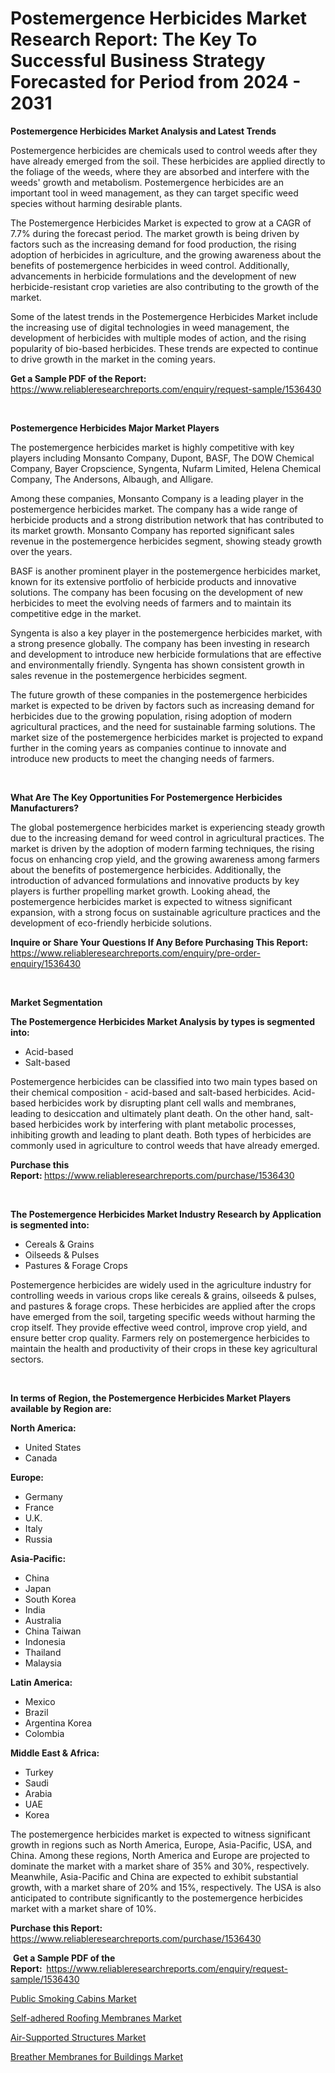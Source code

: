 <p><h1>Postemergence Herbicides Market Research Report: The Key To Successful Business Strategy Forecasted for Period from 2024 - 2031</h1></p><p><strong>Postemergence Herbicides Market Analysis and Latest Trends</strong></p>
<p><p>Postemergence herbicides are chemicals used to control weeds after they have already emerged from the soil. These herbicides are applied directly to the foliage of the weeds, where they are absorbed and interfere with the weeds' growth and metabolism. Postemergence herbicides are an important tool in weed management, as they can target specific weed species without harming desirable plants.</p><p>The Postemergence Herbicides Market is expected to grow at a CAGR of 7.7% during the forecast period. The market growth is being driven by factors such as the increasing demand for food production, the rising adoption of herbicides in agriculture, and the growing awareness about the benefits of postemergence herbicides in weed control. Additionally, advancements in herbicide formulations and the development of new herbicide-resistant crop varieties are also contributing to the growth of the market.</p><p>Some of the latest trends in the Postemergence Herbicides Market include the increasing use of digital technologies in weed management, the development of herbicides with multiple modes of action, and the rising popularity of bio-based herbicides. These trends are expected to continue to drive growth in the market in the coming years.</p></p>
<p><strong>Get a Sample PDF of the Report:&nbsp;</strong> <a href="https://www.reliableresearchreports.com/enquiry/request-sample/1536430">https://www.reliableresearchreports.com/enquiry/request-sample/1536430</a></p>
<p>&nbsp;</p>
<p><strong>Postemergence Herbicides Major Market Players</strong></p>
<p><p>The postemergence herbicides market is highly competitive with key players including Monsanto Company, Dupont, BASF, The DOW Chemical Company, Bayer Cropscience, Syngenta, Nufarm Limited, Helena Chemical Company, The Andersons, Albaugh, and Alligare.</p><p>Among these companies, Monsanto Company is a leading player in the postemergence herbicides market. The company has a wide range of herbicide products and a strong distribution network that has contributed to its market growth. Monsanto Company has reported significant sales revenue in the postemergence herbicides segment, showing steady growth over the years.</p><p>BASF is another prominent player in the postemergence herbicides market, known for its extensive portfolio of herbicide products and innovative solutions. The company has been focusing on the development of new herbicides to meet the evolving needs of farmers and to maintain its competitive edge in the market.</p><p>Syngenta is also a key player in the postemergence herbicides market, with a strong presence globally. The company has been investing in research and development to introduce new herbicide formulations that are effective and environmentally friendly. Syngenta has shown consistent growth in sales revenue in the postemergence herbicides segment.</p><p>The future growth of these companies in the postemergence herbicides market is expected to be driven by factors such as increasing demand for herbicides due to the growing population, rising adoption of modern agricultural practices, and the need for sustainable farming solutions. The market size of the postemergence herbicides market is projected to expand further in the coming years as companies continue to innovate and introduce new products to meet the changing needs of farmers.</p></p>
<p>&nbsp;</p>
<p><strong>What Are The Key Opportunities For Postemergence Herbicides Manufacturers?</strong></p>
<p><p>The global postemergence herbicides market is experiencing steady growth due to the increasing demand for weed control in agricultural practices. The market is driven by the adoption of modern farming techniques, the rising focus on enhancing crop yield, and the growing awareness among farmers about the benefits of postemergence herbicides. Additionally, the introduction of advanced formulations and innovative products by key players is further propelling market growth. Looking ahead, the postemergence herbicides market is expected to witness significant expansion, with a strong focus on sustainable agriculture practices and the development of eco-friendly herbicide solutions.</p></p>
<p><strong>Inquire or Share Your Questions If Any Before Purchasing This Report:</strong> <a href="https://www.reliableresearchreports.com/enquiry/pre-order-enquiry/1536430">https://www.reliableresearchreports.com/enquiry/pre-order-enquiry/1536430</a></p>
<p>&nbsp;</p>
<p><strong>Market Segmentation</strong></p>
<p><strong>The Postemergence Herbicides Market Analysis by types is segmented into:</strong></p>
<p><ul><li>Acid-based</li><li>Salt-based</li></ul></p>
<p><p>Postemergence herbicides can be classified into two main types based on their chemical composition - acid-based and salt-based herbicides. Acid-based herbicides work by disrupting plant cell walls and membranes, leading to desiccation and ultimately plant death. On the other hand, salt-based herbicides work by interfering with plant metabolic processes, inhibiting growth and leading to plant death. Both types of herbicides are commonly used in agriculture to control weeds that have already emerged.</p></p>
<p><strong>Purchase this Report:&nbsp;</strong><a href="https://www.reliableresearchreports.com/purchase/1536430">https://www.reliableresearchreports.com/purchase/1536430</a></p>
<p>&nbsp;</p>
<p><strong>The Postemergence Herbicides Market Industry Research by Application is segmented into:</strong></p>
<p><ul><li>Cereals & Grains</li><li>Oilseeds & Pulses</li><li>Pastures & Forage Crops</li></ul></p>
<p><p>Postemergence herbicides are widely used in the agriculture industry for controlling weeds in various crops like cereals & grains, oilseeds & pulses, and pastures & forage crops. These herbicides are applied after the crops have emerged from the soil, targeting specific weeds without harming the crop itself. They provide effective weed control, improve crop yield, and ensure better crop quality. Farmers rely on postemergence herbicides to maintain the health and productivity of their crops in these key agricultural sectors.</p></p>
<p>&nbsp;</p>
<p><strong>In terms of Region, the Postemergence Herbicides Market Players available by Region are:</strong></p>
<p>
    <p> <strong> North America: </strong>
        <ul>
            <li>United States</li>
            <li>Canada</li>
        </ul>
        </p> 
    <p> <strong> Europe: </strong>
        <ul>
            <li>Germany</li>
            <li>France</li>
            <li>U.K.</li>
            <li>Italy</li>
            <li>Russia</li>
        </ul>
        </p> 
    <p> <strong> Asia-Pacific: </strong>
        <ul>
            <li>China</li>
            <li>Japan</li>
            <li>South Korea</li>
            <li>India</li>
            <li>Australia</li>
            <li>China Taiwan</li>
            <li>Indonesia</li>
            <li>Thailand</li>
            <li>Malaysia</li>
        </ul>
        </p> 
    <p> <strong> Latin America: </strong>
        <ul>
            <li>Mexico</li>
            <li>Brazil</li>
            <li>Argentina Korea</li>
            <li>Colombia</li>
        </ul>
        </p> 
    <p> <strong> Middle East & Africa: </strong>
        <ul>
            <li>Turkey</li>
            <li>Saudi</li>
            <li>Arabia</li>
            <li>UAE</li>
            <li>Korea</li>
        </ul>
    </p>
    </p>
<p><p>The postemergence herbicides market is expected to witness significant growth in regions such as North America, Europe, Asia-Pacific, USA, and China. Among these regions, North America and Europe are projected to dominate the market with a market share of 35% and 30%, respectively. Meanwhile, Asia-Pacific and China are expected to exhibit substantial growth, with a market share of 20% and 15%, respectively. The USA is also anticipated to contribute significantly to the postemergence herbicides market with a market share of 10%.</p></p>
<p><strong>Purchase this Report: </strong><a href="https://www.reliableresearchreports.com/purchase/1536430">https://www.reliableresearchreports.com/purchase/1536430</a></p>
<p>&nbsp;<strong>Get a Sample PDF of the Report:&nbsp;&nbsp;</strong><a href="https://www.reliableresearchreports.com/enquiry/request-sample/1536430">https://www.reliableresearchreports.com/enquiry/request-sample/1536430</a></p>
<p><strong></strong></p>
<p><p><a href="https://zircon-bluebell-299.notion.site/Public-Smoking-Cabins-Market-Analysis-Examines-its-Scope-on-Growth-Opportunities-and-Forecasted-Tre-5281cc495d3b40cc94fb679181a34c4e">Public Smoking Cabins Market</a></p><p><a href="https://view.publitas.com/reportprime-1/self-adhered-roofing-membranes-market-furnish-information-about-market-size-market-share-market-dynamics-and-projections-spanning-from-2023-to-2030/">Self-adhered Roofing Membranes Market</a></p><p><a href="https://view.publitas.com/reportprime-1/air-supported-structures-market-size-global-industry-overview-market-segmentation-and-forecast-2023-to-2030/">Air-Supported Structures Market</a></p><p><a href="https://view.publitas.com/reportprime-1/breather-membranes-for-buildings-market-dynamics-2023-2030-also-about-its-market-trends-projections-and-opportunities/">Breather Membranes for Buildings Market</a></p></p>